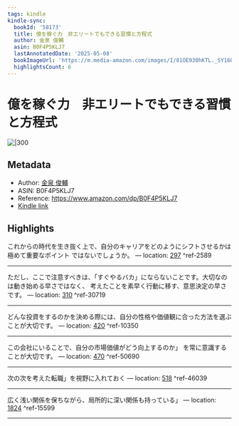 ```yaml
---
tags: kindle
kindle-sync:
  bookId: '58173'
  title: 億を稼ぐ力　非エリートでもできる習慣と方程式
  author: 金泉 俊輔
  asin: B0F4P5KLJ7
  lastAnnotatedDate: '2025-05-08'
  bookImageUrl: 'https://m.media-amazon.com/images/I/81OE930hKTL._SY160.jpg'
  highlightsCount: 6
---
```


# 億を稼ぐ力　非エリートでもできる習慣と方程式
![|300](https://m.media-amazon.com/images/I/81OE930hKTL.jpg)
## Metadata
* Author: [金泉 俊輔](https://www.amazon.comundefined)
* ASIN: B0F4P5KLJ7
* Reference: https://www.amazon.com/dp/B0F4P5KLJ7
* [Kindle link](kindle://book?action=open&asin=B0F4P5KLJ7)

## Highlights
これからの時代を生き抜く上で、自分のキャリアをどのようにシフトさせるかは極めて重要なポイント ではないでしょうか。 — location: [297](kindle://book?action=open&asin=B0F4P5KLJ7&location=297) ^ref-2589

---
ただし、ここで注意すべきは、「すぐやるバカ」にならないことです。大切なのは動き始める早さではなく、 考えたことを素早く行動に移す、意思決定の早さ です。 — location: [310](kindle://book?action=open&asin=B0F4P5KLJ7&location=310) ^ref-30719

---
どんな投資をするのかを決める際には、自分の性格や価値観に合った方法を選ぶ ことが大切です。 — location: [420](kindle://book?action=open&asin=B0F4P5KLJ7&location=420) ^ref-10350

---
この会社にいることで、自分の市場価値がどう向上するのか」 を常に意識することが大切です。 — location: [470](kindle://book?action=open&asin=B0F4P5KLJ7&location=470) ^ref-50690

---
次の次を考えた転職」を視野に入れておく — location: [518](kindle://book?action=open&asin=B0F4P5KLJ7&location=518) ^ref-46039

---

広く浅い関係を保ちながら、局所的に深い関係も持っている」 — location: [1824](kindle://book?action=open&asin=B0F4P5KLJ7&location=1824) ^ref-15599

---
